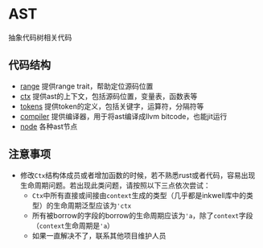 # AST

抽象代码树相关代码  

## 代码结构

- [range](range.rs) 提供range trait，帮助定位源码位置
- [ctx](ctx.rs) 提供ast的上下文，包括源码位置，变量表，函数表等
- [tokens](tokens.rs) 提供token的定义，包括关键字，运算符，分隔符等
- [compiler](compiler.rs) 提供编译器，用于将ast编译成llvm bitcode，也能jit运行
- [node](node) 各种ast节点

## 注意事项


- 修改`Ctx`结构体成员或者增加函数的时候，若不熟悉rust或者代码，容易出现生命周期问题。若出现此类问题，请按照以下三点依次尝试：
  - `Ctx`中所有直接或间接由`context`生成的类型（几乎都是inkwell库中的类型）的生命周期泛型应该为`'ctx`
  - 所有被borrow的字段的borrow的生命周期应该为`'a`，除了`context`字段（`context`生命周期是`'a`）
  - 如果一直解决不了，联系其他项目维护人员
